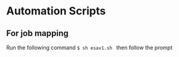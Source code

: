 # Automation Scripts
## For job mapping
Run the following command ``` $ sh esav1.sh  ``` then follow the prompt
